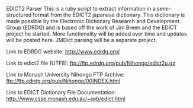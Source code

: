 EDICT2 Parser
This is a ruby script to extract information in a semi-structured format from the EDICT2 japanese dictionary. This dictionary is made possible by the Electronic Dictionary Research and Development Group (EDRDG) and is based off the work of Jim Breen and the EDICT project he started. More functionality will be added over time and updates will be posted here. JMDict parsing will be a separate project.

Link to EDRDG website:
http://www.edrdg.org/

Link to edict2 file (UTF8):
ftp://ftp.edrdg.org/pub/Nihongo/edict2u.gz

Link to Monash University Nihongo FTP Archive:
ftp://ftp.edrdg.org/pub/Nihongo/00INDEX.html

Link to EDICT Dictionary File Documentation:
http://www.csse.monash.edu.au/~jwb/edict.html
